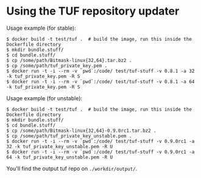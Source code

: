 Using the TUF repository updater
================================

Usage example (for stable):

```
$ docker build -t test/tuf .  # build the image, run this inside the Dockerfile directory
$ mkdir bundle.stuff/
$ cd bundle.stuff/
$ cp /some/path/Bitmask-linux{32,64}.tar.bz2 .
$ cp /some/path/tuf_private_key.pem .
$ docker run -t -i --rm -v `pwd`:/code/ test/tuf-stuff -v 0.8.1 -a 32 -k tuf_private_key.pem -R S
$ docker run -t -i --rm -v `pwd`:/code/ test/tuf-stuff -v 0.8.1 -a 64 -k tuf_private_key.pem -R S
```

Usage example (for unstable):

```
$ docker build -t test/tuf .  # build the image, run this inside the Dockerfile directory
$ mkdir bundle.stuff/
$ cd bundle.stuff/
$ cp /some/path/Bitmask-linux{32,64}-0.9.0rc1.tar.bz2 .
$ cp /some/path/tuf_private_key_unstable.pem .
$ docker run -t -i --rm -v `pwd`:/code/ test/tuf-stuff -v 0.9.0rc1 -a 32 -k tuf_private_key_unstable.pem -R U
$ docker run -t -i --rm -v `pwd`:/code/ test/tuf-stuff -v 0.9.0rc1 -a 64 -k tuf_private_key_unstable.pem -R U
```


You'll find the output tuf repo on `./workdir/output/`.
